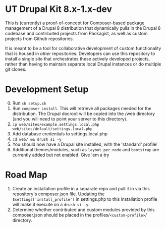 # UT Drupal Kit 8.x-1.x-dev
This is (currently) a proof-of-concept for Composer-based package management of
a Drupal 8 distribution that dynamically pulls in the Drupal 8 codebase and
contributed projects from Packagist, as well as custom projects from Github
repositories.

It is meant to be a tool for collaborative development of custom functionality
that is housed in *other* repositories. Developers can use this repository to
install a single site that orchestrates these actively developed projects,
rather than having to maintain separate local Drupal instances or do multiple
git clones.

# Development Setup
0. Run `sh setup.sh`
1. Run `composer install`. This will retrieve all
packages needed for the distribution. The Drupal docroot will be copied into the
/web directory (and you will need to point your server to this directory).
2. `cp web/sites/example.settings.local.php web/sites/default/settings.local.php`
3. Add database credentials to settings.local.php
4. `cd web/ && drush si -y`
5. You should now have a Drupal site installed, with the 'standard' profile!
6. Additional themes/modules, such as `layout_per_node` and `bootstrap` are
currently added but not enabled. Give 'em a try

# Road Map
1. Create an installation profile in a separate repo and pull it in via this
repository's composer.json file. Updating the `$settings['install_profile']` in
settings.php to this installation profile will make it execute on a
`drush si -y`.
2. Determine whether contributed and custom modules provided by this
composer.json should be placed in the profiles/`<custom-profile>`/ directory.
